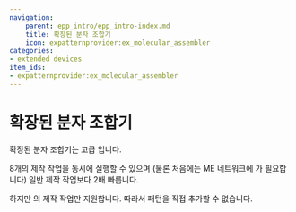 ```yaml
---
navigation:
    parent: epp_intro/epp_intro-index.md
    title: 확장된 분자 조합기
    icon: expatternprovider:ex_molecular_assembler
categories:
- extended devices
item_ids:
- expatternprovider:ex_molecular_assembler
---
```


# 확장된 분자 조합기

<Row gap="20">
<BlockImage id="expatternprovider:ex_molecular_assembler" scale="8"></BlockImage>
</Row>

확장된 분자 조합기는 고급 <ItemLink id="ae2:molecular_assembler" />입니다.

8개의 제작 작업을 동시에 실행할 수 있으며 (물론 처음에는 ME 네트워크에 <ItemLink id="ae2:crafting_accelerator" />가 필요합니다)
일반 제작 작업보다 2배 빠릅니다.

하지만 <ItemLink id="ae2:pattern_provider" />의 제작 작업만 지원합니다. 따라서 패턴을 직접 추가할 수 없습니다.